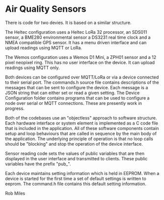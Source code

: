 # Air Quality Sensors

There is code for two devies. It is based on a similar structure. 

The Heltec configuration uses a Heltec LoRa 32 processor, an SDS011 sensor, a BME280 environmental sensor a DS3231 real time clock and a NMEA compatible GPS sensor. It has a menu driven interface and can upload readings using MQTT or LoRa. 

The Wemos configuration uses a Wemos D1 Mini, a ZPH01 sensor and a 12 pixel neopixel ring. This has no user interface on the device. It can upload readings using MQTT only.

Both devices can be configured over MQTT/LoRa or via a device connected to their serial port. The commands.h source file contains descriptions of the messages that can be sent to configure the device. Each message is a JSON string that can either set or read a given setting. The Device Configuration folder contains programs that can be used to configure a node over serial or MQTT connections. These are presently work in progress.

Both of the codebases use an "objectless" approach to software structure. Each hardware interface or system element is implemented as a C code file that is included in the application. All of these software components contain setup and loop behaviours that are called in sequence by the main body of the application. The underlying principle of operation is that no loop calls should be "blocking" and stop the operation of the device interface. 

Sensor reading code sets the values of public variables that are then displayed in the user interface and transmitted to clients. These public variables have the prefix "pub_".

Each device maintains setting information which is held in EEPROM. When a device is started for the first time a set of default settings is written to eeprom. The command.h file contains this default setting information. 

Rob Miles

